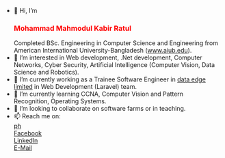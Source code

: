- 👋 Hi, I’m <h3 style="color:red">Mohammad Mahmodul Kabir Ratul</h3>Completed BSc. Engineering in Computer Science and Engineering from American International University-Bangladesh (<a href="www.aiub.edu">www.aiub.edu</a>).
- 👀 I’m interested in Web development, .Net development, Computer Networks, Cyber Security, Artificial Intelligence (Computer Vision, Data Science and Robotics).
- 🌱 I’m currently working as a Trainee Software Engineer in <a href="www.data-edge.com">data edge limited</a> in Web Development (Laravel) team.
- 🌱 I’m currently learning CCNA, Computer Vision and Pattern Recognition, Operating Systems.
- 💞️ I’m looking to collaborate on software farms or in teaching.
- 📫 Reach me on: <br>
<span style=""> <a href="tel:+8801622165822">ph</a></span><br>
<span style=""> <a href="https://www.facebook.com/mahmodul.kabir.35/"> Facebook </a></span><br>
<span style=""> <a href="https://www.linkedin.com/in/mohammad-mahmodul-kabir-ratul/"> LinkedIn </a></span><br>
<span style=""> <a href="mailto:kratul60@gmail.com"> E-Mail </a></span>

<!---
MahmodulRatul/MahmodulRatul is a ✨ special ✨ repository because its `README.md` (this file) appears on your GitHub profile.
You can click the Preview link to take a look at your changes.
--->
